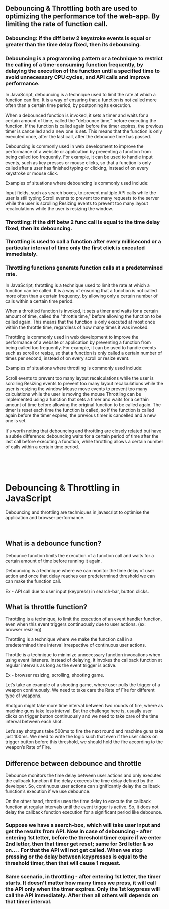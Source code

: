 ## Debouncing & Throttling both are used to optimizing the performance tof the web-app. By limiting the rate of function call.

### Debouncing: if the diff betw 2 keystroke events is equal or greater than the time delay fixed, then its debouncing.

### Debouncing is a programming pattern or a technique to restrict the calling of a time-consuming function frequently, by delaying the execution of the function until a specified time to avoid unnecessary CPU cycles, and API calls and improve performance.

In JavaScript, debouncing is a technique used to limit the rate at which a function can fire. It is a way of ensuring that a function is not called more often than a certain time period, by postponing its execution.

When a debounced function is invoked, it sets a timer and waits for a certain amount of time, called the "debounce time," before executing the function. If the function is called again before the timer expires, the previous timer is cancelled and a new one is set. This means that the function is only executed once, after the last call, after the debounce time has passed.

Debouncing is commonly used in web development to improve the performance of a website or application by preventing a function from being called too frequently. For example, it can be used to handle input events, such as key presses or mouse clicks, so that a function is only called after a user has finished typing or clicking, instead of on every keystroke or mouse click.

Examples of situations where debouncing is commonly used include:

Input fields, such as search boxes, to prevent multiple API calls while the user is still typing
Scroll events to prevent too many requests to the server while the user is scrolling
Resizing events to prevent too many layout recalculations while the user is resizing the window.

### Throttling: if the diff betw 2 func call is equal to the time delay fixed, then its debouncing.

### Throttling is used to call a function after every millisecond or a particular interval of time only the first click is executed immediately.

### Throttling functions generate function calls at a predetermined rate.

In JavaScript, throttling is a technique used to limit the rate at which a function can be called. It is a way of ensuring that a function is not called more often than a certain frequency, by allowing only a certain number of calls within a certain time period.

When a throttled function is invoked, it sets a timer and waits for a certain amount of time, called the "throttle time," before allowing the function to be called again. This means that the function is only executed at most once within the throttle time, regardless of how many times it was invoked.

Throttling is commonly used in web development to improve the performance of a website or application by preventing a function from being called too frequently. For example, it can be used to handle events such as scroll or resize, so that a function is only called a certain number of times per second, instead of on every scroll or resize event.

Examples of situations where throttling is commonly used include:

Scroll events to prevent too many layout recalculations while the user is scrolling
Resizing events to prevent too many layout recalculations while the user is resizing the window
Mouse move events to prevent too many calculations while the user is moving the mouse
Throttling can be implemented using a function that sets a timer and waits for a certain amount of time before allowing the original function to be called again. The timer is reset each time the function is called, so if the function is called again before the timer expires, the previous timer is cancelled and a new one is set.

It's worth noting that debouncing and throttling are closely related but have a subtle difference: debouncing waits for a certain period of time after the last call before executing a function, while throttling allows a certain number of calls within a certain time period.

<br>
<br>
<br>

# Debouncing & Throttling in JavaScript

Debouncing and throttling are techniques in javascript to optimise the application and browser performance.

<br>

## What is a debounce function?

Debounce function limits the execution of a function call and waits for a certain amount of time before running it again.

Debouncing is a technique where we can monitor the time delay of user action and once that delay reaches our predetermined threshold we can can make the function call.

Ex - API call due to user input (keypress) in search-bar, button clicks.

## What is throttle function?

Throttling is a technique, to limit the execution of an event handler function, even when this event triggers continuously due to user actions. (ex: browser resizing)

Throttling is a technique where we make the function call in a predetermined time interval irrespective of continuous user actions.

Throttle is a technique to minimize unnecessary function invocations when using event listeners. Instead of delaying, it invokes the callback function at regular intervals as long as the event trigger is active.

Ex - browser resizing, scrolling, shooting game.

Let’s take an example of a shooting game, where user pulls the trigger of a weapon continuously. We need to take care the Rate of Fire for different type of weapons.

Shotgun might take more time interval between two rounds of fire, where as machine guns take less interval. But the challenge here is, usually user clicks on trigger button continuously and we need to take care of the time interval between each shot.

Let’s say shotguns take 500ms to fire the next round and machine guns take just 100ms. We need to write the logic such that even if the user clicks on trigger button before this threshold, we should hold the fire according to the weapon’s Rate of Fire.

## Difference between debounce and throttle

Debounce monitors the time delay between user actions and only executes the callback function if the delay exceeds the time delay defined by the developer. So, continuous user actions can significantly delay the callback function’s execution if we use debounce.

On the other hand, throttle uses the time delay to execute the callback function at regular intervals until the event trigger is active. So, it does not delay the callback function execution for a significant period like debounce.

### Suppose we have a search-box, which will take user input and get the results from API. Now in case of debouncing - after entering 1st letter, before the threshold timer expire if we enter 2nd letter, then that timer get reset; same for 3rd letter & so on... . For that the API will not get called. When we stop pressing or the delay between keypresses is equal to the threshold timer, then that will cause 1 request.

### Same scenario, in throttling - after entering 1st letter, the timer starts. It doesn't matter how many times we press, it will call the API only when the timer expires. Only the 1st keypress will call the API immediately. After then all others will depends on that timer interval.
